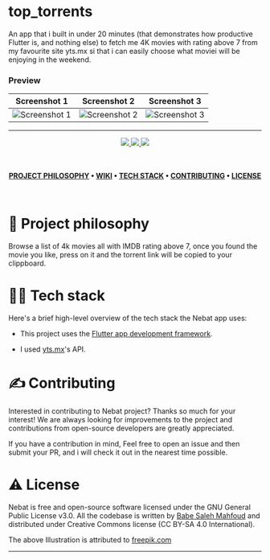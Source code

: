 # top_torrents

An app that i built in under 20 minutes (that demonstrates how productive Flutter is, and nothing else) to fetch me 4K movies with rating above 7 from my favourite site yts.mx si that i can easily choose what moviei will be enjoying in the weekend.
### Preview

| Screenshot 1 | Screenshot 2 | Screenshot 3 |
| :-------------------------------------: | :-------------------------------------: |  :--------------------------------------: |
| ![Screenshot 1](screenshots/image1.png) | ![Screenshot 2](screenshots/image2.png) | ![Screenshot 3](screenshots/image3.png) |

---

<div align='center'>
  
<a href='https://github.com/babe-saleh-mahfoud/top_torrents/releases'>
  
<img src='https://img.shields.io/github/v/release/babe-saleh-mahfoud/top_torrent?color=%23FDD835&label=version&style=for-the-badge'>
  
</a>
  
<a href='https://github.com/babe-saleh-mahfoud/top_torrent/blob/main/LICENSE'>
  
<img src='https://img.shields.io/github/license/babe-saleh-mahfoud/top_torrent?style=for-the-badge'>
  
</a>
  <img src='https://img.shields.io/badge/Dart-0175C2?style=for-the-badge&logo=dart&logoColor=white'>
</div>

<br />



<br />

<div align="center">

**[PROJECT PHILOSOPHY](https://github.com/babe-saleh-mahfoud/Nebat#-project-philosophy) •
[WIKI](https://github.com/babe-saleh-mahfoud/Nebat#-wiki) •
[TECH STACK](https://github.com/babe-saleh-mahfoud/Nebat#-tech-stack) •
[CONTRIBUTING](https://github.com/babe-saleh-mahfoud/Nebat#%EF%B8%8F-contributing) •
[LICENSE](https://github.com/babe-saleh-mahfoud/Nebat#%EF%B8%8F-license)**

</div>

<br />

# 🧐 Project philosophy

Browse a list of 4k movies all with IMDB rating above 7,
once you found the movie you like, press on it and the torrent link will be copied to your clippboard.

# 👨‍💻 Tech stack

Here's a brief high-level overview of the tech stack the Nebat app uses:

- This project uses the [Flutter app development framework](https://flutter.dev/).

- I used [yts.mx](https://yts.mx/api)'s API.

# ✍️ Contributing

Interested in contributing to Nebat project? Thanks so much for your interest! We are always looking for improvements to the project and contributions from open-source developers are greatly appreciated.

If you have a contribution in mind, Feel free to open an issue and then submit your PR, and i will check it out in the nearest time possible.


# ⚠️ License

Nebat is free and open-source software licensed under the GNU General Public License v3.0. All the codebase is written by [Babe Saleh Mahfoud](https://github.com/babe-saleh-mahfoud) and distributed under Creative Commons license (CC BY-SA 4.0 International).

The above Illustration is attributed to [freepik.com](https://www.freepik.com/)
<br />

---
